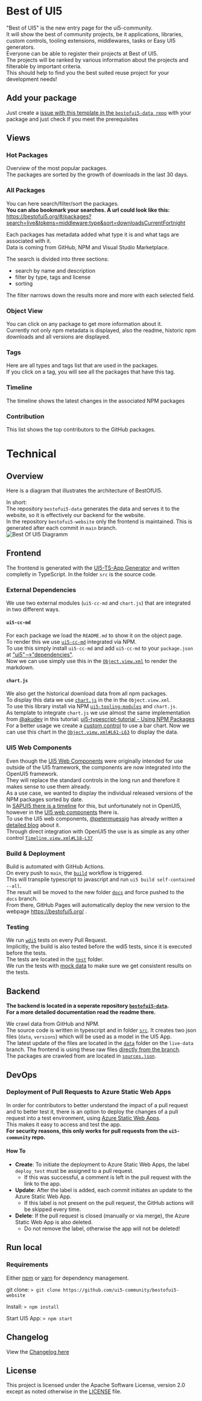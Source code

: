 # Best of UI5

"Best of UI5" is the new entry page for the ui5-community.  
It will show the best of community projects, be it applications, libraries, custom controls, tooling extensions, middlewares, tasks or Easy UI5 generators.  
Everyone can be able to register their projects at Best of UI5.  
The projects will be ranked by various information about the projects and filterable by important criteria.  
This should help to find you the best suited reuse project for your development needs!

## Add your package

Just create a [issue with this template in the `bestofui5-data repo`](https://github.com/ui5-community/bestofui5-data/issues/new?assignees=marianfoo&labels=new%20package&template=new_package.md&title=Add%20new%20Package:) with your package and just check if you meet the prerequisites

## Views

### Hot Packages

Overview of the most popular packages.  
The packages are sorted by the growth of downloads in the last 30 days.

### All Packages

You can here search/filter/sort the packages.  
**You can also bookmark your searches. A url could look like this:**  
<https://bestofui5.org/#/packages?search=live&tokens=middleware:type&sort=downloadsCurrentFortnight>

Each packages has metadata added what type it is and what tags are associated with it.  
Data is coming from GitHub, NPM and Visual Studio Marketplace.

The search is divided into three sections:

- search by name and description
- filter by type, tags and license
- sorting

The filter narrows down the results more and more with each selected field.

### Object View

You can click on any package to get more information about it.  
Currently not only npm metadata is displayed, also the readme, historic npm downloads and all versions are displayed.

### Tags

Here are all types and tags list that are used in the packages.  
If you click on a tag, you will see all the packages that have this tag.

### Timeline

The timeline shows the latest changes in the associated NPM packages

### Contribution

This list shows the top contributors to the GitHub packages.

# Technical

## Overview

Here is a diagram that illustrates the architecture of BestOfUI5.  

In short:  
The repository `bestofui5-data` generates the data and serves it to the website, so it is effectively our backend for the website.  
In the repository `bestofui5-website` only the frontend is maintained. This is generated after each commit in `main` branch.  
![Best Of UI5 Diagramm](img/BestOfUI5_Architecture.png)

## Frontend

The frontend is generated with the [UI5-TS-App Generator](https://github.com/ui5-community/generator-ui5-ts-app) and written completly in TypeScript.
In the folder `src` is the source code.

### External Dependencies

We use two external modules (`ui5-cc-md` and `chart.js`) that are integrated in two different ways.

#### `ui5-cc-md`

For each package we load the `README.md` to show it on the object page.  
To render this we use [`ui5-cc-md`](https://github.com/ui5-community/ui5-cc-md) integrated via NPM.  
To use this simply install `ui5-cc-md` and add `ui5-cc-md` to your `package.json` at ["ui5"-->"dependencies"](https://github.com/ui5-community/bestofui5-website/blob/5a33b4b710d8143f1d07195bba9ca28696871995/package.json#L77-L82).  
Now we can use simply use this in the [`Object.view.xml`](https://github.com/ui5-community/bestofui5-website/blob/5a33b4b710d8143f1d07195bba9ca28696871995/src/view/Object.view.xml#L94) to render the markdown.

#### `chart.js`

We also get the historical download data from all npm packages.  
To display this data we use [`chart.js`](https://www.npmjs.com/package/chart.js) in the in the `Object.view.xml`.  
To use this library install via NPM [`ui5-tooling-modules`](https://www.npmjs.com/package/ui5-tooling-modules) and `chart.js`.  
As template to integrate `chart.js` we use almost the same implementation from [@akudev](https://github.com/akudev) in this tutorial:
[ui5-typescript-tutorial - Using NPM Packages](https://github.com/SAP-samples/ui5-typescript-tutorial/tree/main/exercises/ex8)  
For a better usage we create a [custom control](https://github.com/ui5-community/bestofui5-website/blob/main/src/control/BarChart.ts) to use a bar chart.
Now we can use this chart in the [`Object.view.xml#L61-L63`](https://github.com/ui5-community/bestofui5-website/blob/5a33b4b710d8143f1d07195bba9ca28696871995/src/view/Object.view.xml#L83-L85) to display the data.

### UI5 Web Components

Even though the [UI5 Web Components](https://sap.github.io/ui5-webcomponents/) were originally intended for use outside of the UI5 framework, the components are now integrated into the OpenUI5 framework.  
They will replace the standard controls in the long run and therefore it makes sense to use them already.  
As a use case, we wanted to display the individual released versions of the NPM packages sorted by date.  
In [SAPUI5 there is a timeline](https://ui5.sap.com/#/api/sap.suite.ui.commons.Timeline) for this, but unfortunately not in OpenUI5, however in the [UI5 web components](https://sap.github.io/ui5-webcomponents/playground/components/Timeline/) there is.  
To use the UI5 web components, [@petermuessig](https://github.com/petermuessig) has already written a [detailed blog](https://blogs.sap.com/2022/03/10/ui5-web-components-enablement-for-openui5-sapui5/) about it.  
Through direct integration with OpenUI5 the use is as simple as any other control [`Timeline.view.xml#L18-L37`](https://github.com/ui5-community/bestofui5-website/blob/5a33b4b710d8143f1d07195bba9ca28696871995/src/view/Timeline.view.xml#L18-L37)

### Build & Deployment

Build is automated with GitHub Actions.  
On every push to `main`, the [`build`](https://github.com/ui5-community/bestofui5-website/blob/main/.github/workflows/build.yml) workflow is triggered.  
This will transpile typescript to javascript and run `ui5 build self-contained --all`.  
The result will be moved to the new folder [`docs`](https://github.com/ui5-community/bestofui5-website/tree/docs) and force pushed to the `docs` branch.  
From there, GitHub Pages will automatically deploy the new version to the webpage <https://bestofui5.org/> .

### Testing

We run [`wdi5`](https://github.com/js-soft/wdi5) tests on every Pull Request.  
Implicitly, the build is also tested before the wdi5 tests, since it is executed before the tests.  
The tests are located in the [`test`](https://github.com/ui5-community/bestofui5-website/tree/main/src/test) folder.  
We run the tests with [mock data](https://github.com/ui5-community/bestofui5-website/tree/main/src/localService) to make sure we get consistent results on the tests.

## Backend

**The backend is located in a seperate repository [`bestofui5-data`](https://github.com/ui5-community/bestofui5-data#readme).**  
**For a more detailed documentation read the readme there.**

We crawl data from GitHub and NPM.  
The source code is written in typescript and in folder [`src`](https://github.com/ui5-community/bestofui5-data/tree/main/src).
It creates two json files (`data`, `versions`) which will be used as a model in the UI5 App.  
The latest update of the files are located in the [`data`](https://github.com/ui5-community/bestofui5-data/tree/live-data/data) folder on the `live-data` branch.
The frontend is using these raw files [directly from the branch](https://github.com/ui5-community/bestofui5-website/blob/5a33b4b710d8143f1d07195bba9ca28696871995/src/manifest.json#L17-L27).  
The packages are crawled from are located in [`sources.json`](https://github.com/ui5-community/bestofui5-data/blob/main/sources.json).

## DevOps

### Deployment of Pull Requests to Azure Static Web Apps

In order for contributors to better understand the impact of a pull request and to better test it, there is an option to deploy the changes of a pull request into a test environment, using [Azure Static Web Apps](https://azure.microsoft.com/en-en/services/app-service/static/#overview).  
This makes it easy to access and test the app.  
**For security reasons, this only works for pull requests from the `ui5-community` repo.**

#### How To

- **Create**: To initiate the deployment to Azure Static Web Apps, the label `deploy_test` must be assigned to a pull request.  
  - If this was successful, a comment is left in the pull request with the link to the app.  
- **Update**: After the label is added, each commit initiates an update to the Azure Static Web App.
  - If this label is not present on the pull request, the GitHub actions will be skipped every time.  
- **Delete**: If the pull request is closed (manually or via merge), the Azure Static Web App is also deleted.
  -  Do not remove the label, otherwise the app will not be deleted!

## Run local

### Requirements

Either [npm](https://www.npmjs.com/) or [yarn](https://yarnpkg.com/) for dependency management.

git clone:
`> git clone https://github.com/ui5-community/bestofui5-website`

Install:
`> npm install`

Start UI5 App:
`> npm start`

## Changelog

View the [Changelog here](CHANGELOG.md)

## License

This project is licensed under the Apache Software License, version 2.0 except as noted otherwise in the [LICENSE](LICENSE) file.
